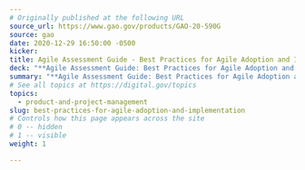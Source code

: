 ```yaml
---
# Originally published at the following URL
source_url: https://www.gao.gov/products/GAO-20-590G
source: gao
date: 2020-12-29 16:50:00 -0500
kicker: 
title: Agile Assessment Guide - Best Practices for Agile Adoption and Implementation
deck: "**Agile Assessment Guide: Best Practices for Agile Adoption and Implementation**&mdash;Agile is an approach to software development in which software is developed incrementally and is continuously evaluated for functionality, quality, and customer satisfaction. Agile can reduce the risks of funding a program that fails or produces outdated technology. This GAO guide released in September 2020 presents federal auditors and others with best practices to assess the adoption and use of Agile in federal agencies and elsewhere. It is available in two files: a 268-page PDF, and a 290-page PDF that is accessible."
summary: "**Agile Assessment Guide: Best Practices for Agile Adoption and Implementation**&mdash;Agile is an approach to software development in which software is developed incrementally and is continuously evaluated for functionality, quality, and customer satisfaction. Agile can reduce the risks of funding a program that fails or produces outdated technology. This GAO guide released in September 2020 presents federal auditors and others with best practices to assess the adoption and use of Agile in federal agencies and elsewhere. It is available in two files: a 268-page PDF, and a 290-page PDF that is accessible."
# See all topics at https://digital.gov/topics
topics:
  - product-and-project-management
slug: best-practices-for-agile-adoption-and-implementation
# Controls how this page appears across the site
# 0 -- hidden
# 1 -- visible
weight: 1

---
```

